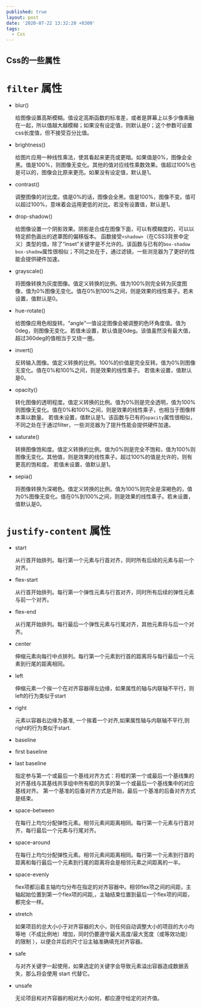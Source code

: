 ```yaml
---
published: true
layout: post
date: '2020-07-22 13:32:20 +0300'
tags:
  - Css
---
```

## Css的一些属性

# `filter` 属性

- blur()

	给图像设置高斯模糊。值设定高斯函数的标准差，或者是屏幕上以多少像素融在一起，所以值越大越模糊；如果没有设定值，则默认是0；这个参数可设置css长度值，但不接受百分比值。
    
- brightness()

	给图片应用一种线性乘法，使其看起来更亮或更暗。如果值是0%，图像会全黑。值是100%，则图像无变化。其他的值对应线性乘数效果。值超过100%也是可以的，图像会比原来更亮。如果没有设定值，默认是1。
    
- contrast()

	调整图像的对比度。值是0%的话，图像会全黑。值是100%，图像不变。值可以超过100%，意味着会运用更低的对比。若没有设置值，默认是1。

- drop-shadow()
	
	给图像设置一个阴影效果。阴影是合成在图像下面，可以有模糊度的，可以以特定颜色画出的遮罩图的偏移版本。 函数接受`<shadow>`（在CSS3背景中定义）类型的值，除了“inset”关键字是不允许的。该函数与已有的`box-shadow box-shadow`属性很相似；不同之处在于，通过滤镜，一些浏览器为了更好的性能会提供硬件加速。 
    
- grayscale()

	将图像转换为灰度图像。值定义转换的比例。值为100%则完全转为灰度图像，值为0%图像无变化。值在0%到100%之间，则是效果的线性乘子。若未设置，值默认是0。

- hue-rotate()
	
   给图像应用色相旋转。“angle”一值设定图像会被调整的色环角度值。值为0deg，则图像无变化。若值未设置，默认值是0deg。该值虽然没有最大值，超过360deg的值相当于又绕一圈。
   
- invert()

	反转输入图像。值定义转换的比例。100%的价值是完全反转。值为0%则图像无变化。值在0%和100%之间，则是效果的线性乘子。 若值未设置，值默认是0。
    
- opacity()

	转化图像的透明程度。值定义转换的比例。值为0%则是完全透明，值为100%则图像无变化。值在0%和100%之间，则是效果的线性乘子，也相当于图像样本乘以数量。 若值未设置，值默认是1。该函数与已有的`opacity`属性很相似，不同之处在于通过filter，一些浏览器为了提升性能会提供硬件加速。
    
- saturate()

	转换图像饱和度。值定义转换的比例。值为0%则是完全不饱和，值为100%则图像无变化。其他值，则是效果的线性乘子。超过100%的值是允许的，则有更高的饱和度。 若值未设置，值默认是1。
    
- sepia()

	将图像转换为深褐色。值定义转换的比例。值为100%则完全是深褐色的，值为0%图像无变化。值在0%到100%之间，则是效果的线性乘子。若未设置，值默认是0。
    
    


# `justify-content` 属性

- start

	从行首开始排列。每行第一个元素与行首对齐，同时所有后续的元素与前一个对齐。
- flex-start

	从行首开始排列。每行第一个弹性元素与行首对齐，同时所有后续的弹性元素与前一个对齐。
- flex-end

	从行尾开始排列。每行最后一个弹性元素与行尾对齐，其他元素将与后一个对齐。
- center

	伸缩元素向每行中点排列。每行第一个元素到行首的距离将与每行最后一个元素到行尾的距离相同。
- left

	伸缩元素一个挨一个在对齐容器得左边缘，如果属性的轴与内联轴不平行，则left的行为类似于start
- right

	元素以容器右边缘为基准, 一个挨着一个对齐,如果属性轴与内联轴不平行,则right的行为类似于start.
- baseline
- first baseline
- last baseline

	指定参与第一个或最后一个基线对齐方式：将框的第一个或最后一个基线集的对齐基线与其基线共享组中所有框的共享的第一个或最后一个基线集中的对应基线对齐。
   第一个基准的后备对齐方式是开始，最后一个基准的后备对齐方式是结束。

- space-between

	在每行上均匀分配弹性元素。相邻元素间距离相同。每行第一个元素与行首对齐，每行最后一个元素与行尾对齐。
    
- space-around

	在每行上均匀分配弹性元素。相邻元素间距离相同。每行第一个元素到行首的距离和每行最后一个元素到行尾的距离将会是相邻元素之间距离的一半。
    
- space-evenly

	flex项都沿着主轴均匀分布在指定的对齐容器中。相邻flex项之间的间距，主轴起始位置到第一个flex项的间距,，主轴结束位置到最后一个flex项的间距，都完全一样。
    
- stretch

	如果项目的总大小小于对齐容器的大小，则任何自动调整大小的项目的大小均等地（不成比例地）增加，同时仍要遵守最大高度/最大宽度（或等效功能）的限制 ），以便合并后的尺寸沿主轴准确填充对齐容器。
    
- safe

	与对齐关键字一起使用，如果选定的关键字会导致元素溢出容器造成数据丢失，那么将会使用 start 代替它。
    
- unsafe

	无论项目和对齐容器的相对大小如何，都应遵守给定的对齐值。
